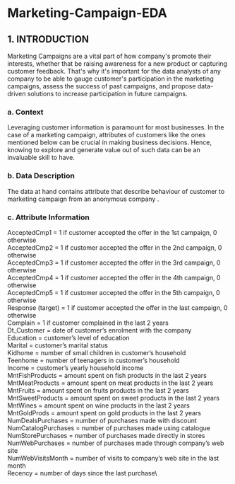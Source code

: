 # Marketing-Campaign-EDA

## 1. INTRODUCTION
Marketing Campaigns are a vital part of how company's promote their interests, whether that be raising awareness for a new product or capturing customer feedback. That's why it's important for the data analysts of any company to be able to gauge customer's participation in the marketing campaigns, assess the success of past campaigns, and propose data-driven solutions to increase participation in future campaigns.

### a. Context
Leveraging customer information is paramount for most businesses. In the case of a marketing campaign, attributes of customers like the ones mentioned below can be crucial in making business decisions. Hence, knowing to explore and generate value out of such data can be an invaluable skill to have.

### b. Data Description
The data at hand contains attribute that describe behaviour of customer to marketing campaign from an anonymous company .

### c. Attribute Information
AcceptedCmp1 = 1 if customer accepted the offer in the 1st campaign, 0 otherwise\
AcceptedCmp2 = 1 if customer accepted the offer in the 2nd campaign, 0 otherwise\
AcceptedCmp3 = 1 if customer accepted the offer in the 3rd campaign, 0 otherwise\
AcceptedCmp4 = 1 if customer accepted the offer in the 4th campaign, 0 otherwise\
AcceptedCmp5 = 1 if customer accepted the offer in the 5th campaign, 0 otherwise\
Response (target) = 1 if customer accepted the offer in the last campaign, 0 otherwise\
Complain = 1 if customer complained in the last 2 years\
Dt_Customer = date of customer’s enrolment with the company\
Education = customer’s level of education\
Marital = customer’s marital status\
Kidhome = number of small children in customer’s household\
Teenhome = number of teenagers in customer’s household\
Income = customer’s yearly household income\
MntFishProducts = amount spent on fish products in the last 2 years\
MntMeatProducts = amount spent on meat products in the last 2 years\
MntFruits = amount spent on fruits products in the last 2 years\
MntSweetProducts = amount spent on sweet products in the last 2 years\
MntWines = amount spent on wine products in the last 2 years\
MntGoldProds = amount spent on gold products in the last 2 years\
NumDealsPurchases = number of purchases made with discount\
NumCatalogPurchases = number of purchases made using catalogue\
NumStorePurchases = number of purchases made directly in stores\
NumWebPurchases = number of purchases made through company’s web site\
NumWebVisitsMonth = number of visits to company’s web site in the last month\
Recency = number of days since the last purchase\

